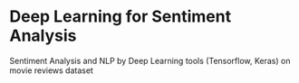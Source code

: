 # Deep Learning for Sentiment Analysis
Sentiment Analysis and NLP by Deep Learning tools (Tensorflow, Keras) on movie reviews dataset
